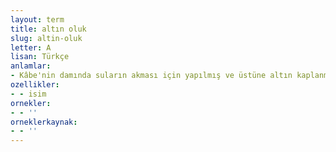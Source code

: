```yaml
---
layout: term
title: altın oluk
slug: altin-oluk
letter: A
lisan: Türkçe
anlamlar:
- Kâbe'nin damında suların akması için yapılmış ve üstüne altın kaplanmış oluk
ozellikler:
- - isim
ornekler:
- - ''
orneklerkaynak:
- - ''
---
```

